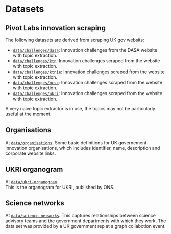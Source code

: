 
# Datasets

## Pivot Labs innovation scraping

The following datasets are derived from scraping UK gov websits:

- [`data/challenges/dasa`](../data/challenges/dasa):
  Innovation challenges from the DASA website with topic extraction.
- [`data/challenges/ktn`](../data/challenges/ktn):
  Innovation challenges scraped from the website with topic extraction.
- [`data/challenges/ktnie`](../data/challenges/ktnie):
  Innovation challenges scraped from the website with topic extraction.
- [`data/challenges/ncsc`](../data/challenges/ncsc):
  Innovation challenges scraped from the website with topic extraction.
- [`data/challenges/ukri`](../data/challenges/ukri):
  Innovation challenges scraped from the website with topic extraction.

A very naive topic extractor is in use, the topics may not be particularly
useful at the moment.

## Organisations

At [`data/organisations`](../data/organisations).  Some basic
definitions for UK governement innovation organisations, which
includes identifier, name, description and corporate website links.

## UKRI organogram

At [`data/ukri-organogram`](../data/ukri-organogram).  
This is the organogram for UKRI, published by ONS.

## Science networks

At [`data/science-networks`](../data/science-networks).
This captures relationships between science advisory teams and the
government departments with which they work.  The data set was provided
by a UK government rep at a graph collabotion event.




